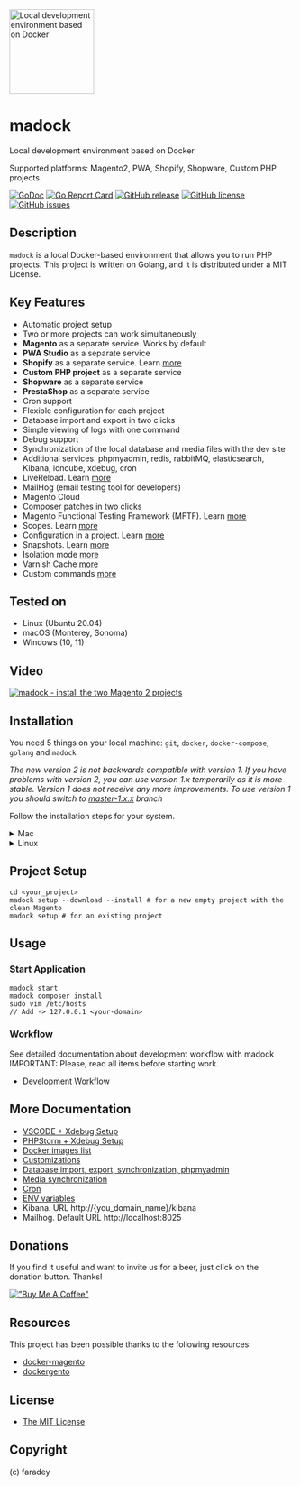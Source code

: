 <img alt="Local development environment based on Docker" src="media/madock-logo.png" title="Madock" width="150"/>

# madock
Local development environment based on Docker

Supported platforms: Magento2, PWA, Shopify, Shopware, Custom PHP projects.

[![GoDoc](https://godoc.org/github.com/faradey/madock?status.svg)](https://godoc.org/github.com/faradey/madock)
[![Go Report Card](https://goreportcard.com/badge/github.com/faradey/madock)](https://goreportcard.com/report/github.com/faradey/madock)
[![GitHub release](https://img.shields.io/github/release/faradey/madock.svg)](https://github.com/faradey/madock/releases)
[![GitHub license](https://img.shields.io/github/license/faradey/madock.svg)](https://opensource.org/license/mit/)
[![GitHub issues](https://img.shields.io/github/issues/faradey/madock.svg)](https://github.com/faradey/madock/issues)

## Description
`madock` is a local Docker-based environment that allows you to run PHP projects.
This project is written on Golang, and it is distributed under a MIT License.

## Key Features
* Automatic project setup
* Two or more projects can work simultaneously
* **Magento** as a separate service. Works by default
* **PWA Studio** as a separate service
* **Shopify** as a separate service. Learn [more](docs/shopify.md)
* **Custom PHP project** as a separate service
* **Shopware** as a separate service
* **PrestaShop** as a separate service
* Cron support
* Flexible configuration for each project
* Database import and export in two clicks
* Simple viewing of logs with one command
* Debug support
* Synchronization of the local database and media files with the dev site
* Additional services: phpmyadmin, redis, rabbitMQ, elasticsearch, Kibana, ioncube, xdebug, cron
* LiveReload. Learn [more](docs/config.md)
* MailHog (email testing tool for developers)
* Magento Cloud
* Composer patches in two clicks
* Magento Functional Testing Framework (MFTF). Learn [more](docs/mftf.md)
* Scopes. Learn [more](docs/scopes.md)
* Configuration in a project. Learn [more](docs/config.md)
* Snapshots. Learn [more](docs/snapshot.md)
* Isolation mode [more](docs/isolation.md)
* Varnish Cache [more](docs/varnish.md)
* Custom commands [more](docs/custom_commands.md)

## Tested on
* Linux (Ubuntu 20.04)
* macOS (Monterey, Sonoma)
* Windows (10, 11)

## Video

[![madock - install the two Magento 2 projects](https://i9.ytimg.com/vi/_9NvZak_kt8/mq1.jpg?sqp=CPTN95cG&rs=AOn4CLCdHqilfuAftZYHtejLn8v52qWP3g)](https://www.youtube.com/watch?v=_9NvZak_kt8)

## Installation

You need 5 things on your local machine: `git`, `docker`, `docker-compose`, `golang` and `madock`

_The new version 2 is not backwards compatible with version 1. 
If you have problems with version 2, you can use version 1.x temporarily as it is more stable. 
Version 1 does not receive any more improvements. 
To use version 1 you should switch to [master-1.x.x](https://github.com/faradey/madock/tree/master-1.x.x) branch_

Follow the installation steps for your system.
<details>
<summary>Mac</summary>

1. Install [Docker](https://docs.docker.com/docker-for-mac/install/)
2. Install [Golang](https://go.dev/doc/install)
3. Clone this repo and follow into folder "madock"
```
git clone git@github.com:faradey/madock.git
```
If you got error "git@github.com: Permission denied (publickey)." see [solution](https://docs.github.com/en/authentication/troubleshooting-ssh/error-permission-denied-publickey#verify-the-public-key-is-attached-to-your-account)

4. Go to the cloned directory
```shell
cd madock
```
5. Compile
```
Run command below for Apple M1

GOARCH=arm64 go build -o madock
```
```
Run command below for Apple Intel

go build -o madock
```
6. Add `madock` bin into your `$PATH`
```shell
Run command below for Apple M1

sudo ln -s absolute_path_to_your_madock_dir/madock /opt/homebrew/bin/
```
```shell
Run command below for Apple Intel

sudo ln -s absolute_path_to_your_madock_dir/madock /usr/local/bin/
```
7. Open a new terminal tab/window and check that `madock` works
```
which madock
madock
```
8. Optionally you can also apply these performance tweaks
    * [http://markshust.com/2018/01/30/performance-tuning-docker-mac](http://markshust.com/2018/01/30/performance-tuning-docker-mac)
</details>

<details>
<summary>Linux</summary>

1. Install docker
   * Install Docker on [Debian](https://docs.docker.com/engine/installation/linux/docker-ce/debian/)
   * Install Docker on [Ubuntu](https://docs.docker.com/engine/installation/linux/docker-ce/ubuntu/)
   * Install Docker on [CentOS](https://docs.docker.com/engine/installation/linux/docker-ce/centos/)
2. Configure permissions
   * [Manage Docker as a non-root user](https://docs.docker.com/install/linux/linux-postinstall/)
3. Install [Docker-compose](https://docs.docker.com/compose/install/)
4. Install [Golang](https://go.dev/doc/install)
5. Clone this repo and follow into folder "madock"
```
git clone git@github.com:faradey/madock.git
```
If you got error "git@github.com: Permission denied (publickey)." see [solution](https://docs.github.com/en/authentication/troubleshooting-ssh/error-permission-denied-publickey#verify-the-public-key-is-attached-to-your-account)

6. Compile
```
go build -o madock
```
7. Add `madock` bin into your `$PATH`
```
ln -s absolute_path_to_your_madock_dir/madock /usr/local/bin/
```
8. Open a new terminal tab/window and check that `madock` works
```
which madock
madock
```
</details>

## Project Setup
```shell
cd <your_project>
madock setup --download --install # for a new empty project with the clean Magento
madock setup # for an existing project
```

## Usage
### Start Application
```
madock start
madock composer install
sudo vim /etc/hosts
// Add -> 127.0.0.1 <your-domain>
```
### Workflow
See detailed documentation about development workflow with madock
IMPORTANT: Please, read all items before starting work.
* [Development Workflow](docs/workflow.md)

## More Documentation

* [VSCODE + Xdebug Setup](docs/xdebug_vscode.md)
* [PHPStorm + Xdebug Setup](docs/xdebug_phpstorm.md)
* [Docker images list](docs/docker_images.md)
* [Customizations](docs/customizations.md)
* [Database import, export, synchronization, phpmyadmin](docs/database.md)
* [Media synchronization](docs/media.md)
* [Cron](docs/cron.md)
* [ENV variables](docs/env.md)
* Kibana. URL http://{you_domain_name}/kibana
* Mailhog. Default URL http://localhost:8025

## Donations
If you find it useful and want to invite us for a beer, just click on the donation button. Thanks!

[!["Buy Me A Coffee"](https://www.buymeacoffee.com/assets/img/custom_images/orange_img.png)](https://www.buymeacoffee.com/faradey)

## Resources
This project has been possible thanks to the following resources:

* [docker-magento](https://github.com/markoshust/docker-magento)
* [dockergento](https://github.com/ModestCoders/magento2-dockergento)

## License

* [The MIT License](https://opensource.org/licenses/MIT)

## Copyright
(c) faradey
